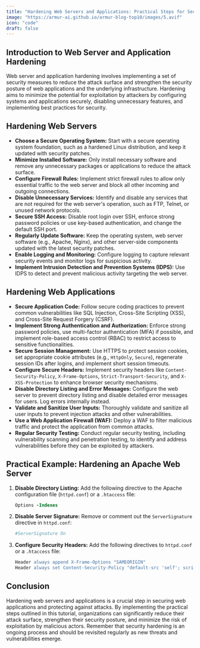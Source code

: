 ```yaml
---
title: "Hardening Web Servers and Applications: Practical Steps for Secure Configuration"
image: "https://armur-ai.github.io/armur-blog-top10/images/5.avif"
icon: "code"
draft: false
---
```

## Introduction to Web Server and Application Hardening

Web server and application hardening involves implementing a set of security measures to reduce the attack surface and strengthen the security posture of web applications and the underlying infrastructure.  Hardening aims to minimize the potential for exploitation by attackers by configuring systems and applications securely, disabling unnecessary features, and implementing best practices for security.

## Hardening Web Servers

* **Choose a Secure Operating System:**  Start with a secure operating system foundation, such as a hardened Linux distribution, and keep it updated with security patches.
* **Minimize Installed Software:**  Only install necessary software and remove any unnecessary packages or applications to reduce the attack surface.
* **Configure Firewall Rules:**  Implement strict firewall rules to allow only essential traffic to the web server and block all other incoming and outgoing connections.
* **Disable Unnecessary Services:**  Identify and disable any services that are not required for the web server's operation, such as FTP, Telnet, or unused network protocols.
* **Secure SSH Access:**  Disable root login over SSH, enforce strong password policies or use key-based authentication, and change the default SSH port.
* **Regularly Update Software:**  Keep the operating system, web server software (e.g., Apache, Nginx), and other server-side components updated with the latest security patches.
* **Enable Logging and Monitoring:**  Configure logging to capture relevant security events and monitor logs for suspicious activity.
* **Implement Intrusion Detection and Prevention Systems (IDPS):**  Use IDPS to detect and prevent malicious activity targeting the web server.


## Hardening Web Applications

* **Secure Application Code:**  Follow secure coding practices to prevent common vulnerabilities like SQL Injection, Cross-Site Scripting (XSS), and Cross-Site Request Forgery (CSRF).
* **Implement Strong Authentication and Authorization:**  Enforce strong password policies, use multi-factor authentication (MFA) if possible, and implement role-based access control (RBAC) to restrict access to sensitive functionalities.
* **Secure Session Management:**  Use HTTPS to protect session cookies, set appropriate cookie attributes (e.g., `HttpOnly`, `Secure`), regenerate session IDs after logins, and implement short session timeouts.
* **Configure Secure Headers:**  Implement security headers like `Content-Security-Policy`, `X-Frame-Options`, `Strict-Transport-Security`, and `X-XSS-Protection` to enhance browser security mechanisms.
* **Disable Directory Listing and Error Messages:**  Configure the web server to prevent directory listing and disable detailed error messages for users. Log errors internally instead.
* **Validate and Sanitize User Inputs:**  Thoroughly validate and sanitize all user inputs to prevent injection attacks and other vulnerabilities.
* **Use a Web Application Firewall (WAF):**  Deploy a WAF to filter malicious traffic and protect the application from common attacks.
* **Regular Security Testing:**  Conduct regular security testing, including vulnerability scanning and penetration testing, to identify and address vulnerabilities before they can be exploited by attackers.


## Practical Example: Hardening an Apache Web Server

1. **Disable Directory Listing:**  Add the following directive to the Apache configuration file (`httpd.conf`) or a `.htaccess` file:
   ```apache
   Options -Indexes
   ```
2. **Disable Server Signature:**  Remove or comment out the `ServerSignature` directive in `httpd.conf`:
   ```apache
   #ServerSignature On
   ```
3. **Configure Security Headers:**  Add the following directives to `httpd.conf` or a `.htaccess` file:
   ```apache
   Header always append X-Frame-Options "SAMEORIGIN"
   Header always set Content-Security-Policy "default-src 'self'; script-src 'self' 'unsafe-inline'; style-src 'self' 'unsafe-inline'; img-src 'self' data:; font-src 'self';"
   ```

## Conclusion

Hardening web servers and applications is a crucial step in securing web applications and protecting against attacks. By implementing the practical steps outlined in this tutorial, organizations can significantly reduce their attack surface, strengthen their security posture, and minimize the risk of exploitation by malicious actors. Remember that security hardening is an ongoing process and should be revisited regularly as new threats and vulnerabilities emerge.